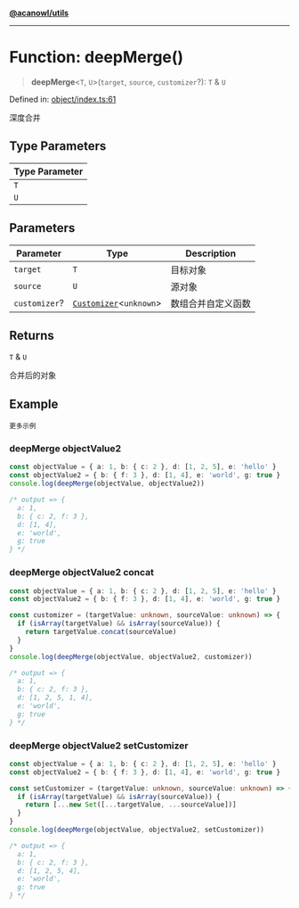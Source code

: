 [**@acanowl/utils**](../../README.md)

***

# Function: deepMerge()

> **deepMerge**\<`T`, `U`\>(`target`, `source`, `customizer`?): `T` & `U`

Defined in: [object/index.ts:61](https://github.com/acanowl/acanowl-framework/blob/56fbec47a32608dccbd714bce431df6d253fa988/packages/utils/src/object/index.ts#L61)

深度合并

## Type Parameters

| Type Parameter |
| ------ |
| `T` |
| `U` |

## Parameters

| Parameter | Type | Description |
| ------ | ------ | ------ |
| `target` | `T` | 目标对象 |
| `source` | `U` | 源对象 |
| `customizer`? | [`Customizer`](../type-aliases/Customizer.md)\<`unknown`\> | 数组合并自定义函数 |

## Returns

`T` & `U`

合并后的对象

## Example

```更多示例```
### deepMerge objectValue2

```typescript
const objectValue = { a: 1, b: { c: 2 }, d: [1, 2, 5], e: 'hello' }
const objectValue2 = { b: { f: 3 }, d: [1, 4], e: 'world', g: true }
console.log(deepMerge(objectValue, objectValue2))

/* output => {
  a: 1,
  b: { c: 2, f: 3 },
  d: [1, 4],
  e: 'world',
  g: true
} */
```

### deepMerge objectValue2 concat

```typescript
const objectValue = { a: 1, b: { c: 2 }, d: [1, 2, 5], e: 'hello' }
const objectValue2 = { b: { f: 3 }, d: [1, 4], e: 'world', g: true }

const customizer = (targetValue: unknown, sourceValue: unknown) => {
  if (isArray(targetValue) && isArray(sourceValue)) {
    return targetValue.concat(sourceValue)
  }
}
console.log(deepMerge(objectValue, objectValue2, customizer))

/* output => {
  a: 1,
  b: { c: 2, f: 3 },
  d: [1, 2, 5, 1, 4],
  e: 'world',
  g: true
} */
```

### deepMerge objectValue2 setCustomizer

```typescript
const objectValue = { a: 1, b: { c: 2 }, d: [1, 2, 5], e: 'hello' }
const objectValue2 = { b: { f: 3 }, d: [1, 4], e: 'world', g: true }

const setCustomizer = (targetValue: unknown, sourceValue: unknown) => {
  if (isArray(targetValue) && isArray(sourceValue)) {
    return [...new Set([...targetValue, ...sourceValue])]
  }
}
console.log(deepMerge(objectValue, objectValue2, setCustomizer))

/* output => {
  a: 1,
  b: { c: 2, f: 3 },
  d: [1, 2, 5, 4],
  e: 'world',
  g: true
} */
```
